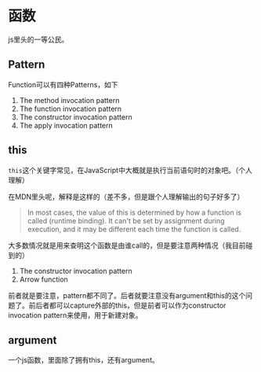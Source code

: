 # 函数

js里头的一等公民。

## Pattern

Function可以有四种Patterns，如下

1. The method invocation pattern
2. The function invocation pattern
3. The constructor invocation pattern
4. The apply invocation pattern

## this

`this`这个关键字常见，在JavaScript中大概就是执行当前语句时的对象吧。（个人理解）

在MDN里头呢，解释是这样的（差不多，但是跟个人理解输出的句子好多了）

> In most cases, the value of this is determined by how a function is called (runtime binding). It can't be set by assignment during execution, and it may be different each time the function is called.

大多数情况就是用来查明这个函数是由谁call的，但是要注意两种情况（我目前碰到的）

1. The constructor invocation pattern
2. Arrow function

前者就是要注意，pattern都不同了。后者就要注意没有argument和this的这个问题了。前后者都可以capture外部的this，但是前者可以作为constructor invocation pattern来使用，用于新建对象。

## argument

一个js函数，里面除了拥有this，还有argument。